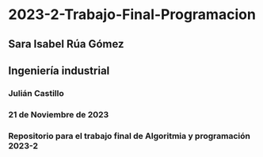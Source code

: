 # **2023-2-Trabajo-Final-Programacion**
## **Sara Isabel Rúa Gómez**
## **Ingeniería industrial**
### **Julián Castillo**
### **21 de Noviembre de 2023**
### **Repositorio para el trabajo final de Algoritmia y programación 2023-2**




